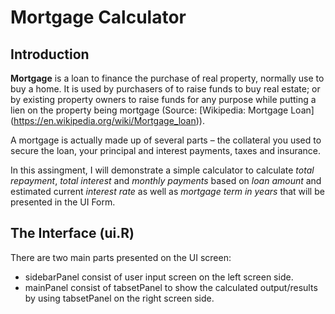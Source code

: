 # Mortgage Calculator

## Introduction

__Mortgage__ is a loan to finance the purchase of real property, normally use to buy a home. It is used by purchasers of to raise funds to buy real estate; or by existing property owners to raise funds for any purpose while putting a lien on the property being mortgage (Source: [Wikipedia: Mortgage Loan] (https://en.wikipedia.org/wiki/Mortgage_loan)).

A mortgage is actually made up of several parts – the collateral you used to secure the loan, your principal and interest payments, taxes and insurance.  

In this assingment, I will demonstrate a simple calculator to calculate _total repayment_, *total interest* and *monthly payments* based on *loan amount* and estimated current *interest rate* as well as *mortgage term in years* that will be presented in the UI Form.

## The Interface (ui.R)
 
There are two main parts presented on the UI screen:
 + sidebarPanel consist of user input screen on the left screen side.
 + mainPanel consist of tabsetPanel to show the calculated output/results by using tabsetPanel on the right screen side. 

